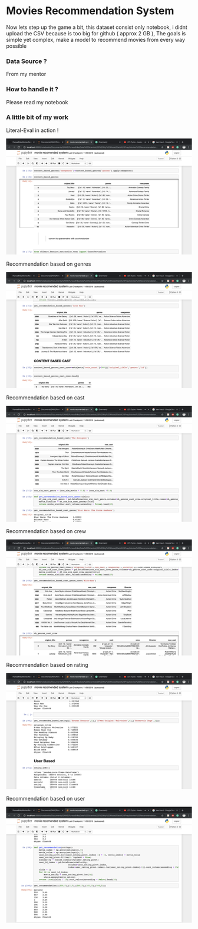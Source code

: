 # Movies Recommendation System

Now lets step up the game a bit, this dataset consist only notebook, i didnt upload the CSV because is too big for github ( approx 2 GB ), The goals is simple yet complex, make a model to recommend movies from every way possible

### Data Source ?

From my mentor

### How to handle it ?

Please read my notebook

### A little bit of my work


Literal-Eval in action !

![m2](Images/m2.png)

Recommendation based on genres

![m3](Images/m3.png)

Recommendation based on cast

![m4](Images/m4.png)

Recommendation based on crew

![m5](Images/m5.png)

Recommendation based on rating

![m6](Images/m6.png)

Recommendation based on user

![m7](Images/m7.png)



